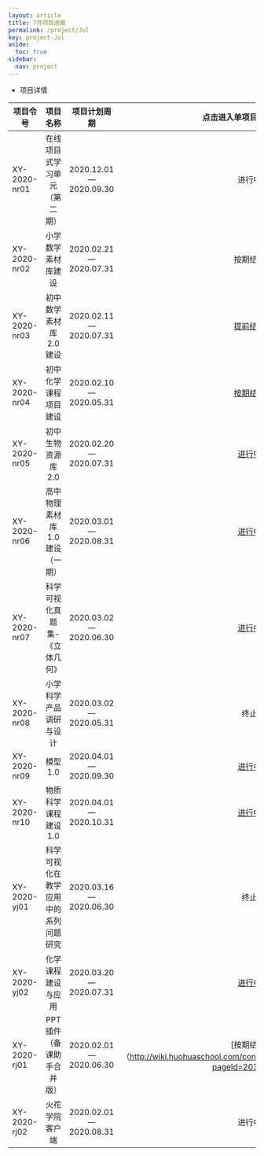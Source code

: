 ```yaml
---
layout: article
title: 7月项目进展
permalink: /project/Jul
key: project-Jul
aside:
  toc: true
sidebar:
  nav: project
---
```


<bro/><bro/>

- 项目详情

| 项目令号       |  项目名称  |项目计划周期  |   点击进入单项目进度详情页  |
|-------------  |:------:|:------:|:------:|
|XY-2020-nr01 |在线项目式学习单元（第二期）	|2020.12.01 — 2020.09.30|进行中|
|XY-2020-nr02  |小学数学素材库建设	|2020.02.21 — 2020.07.31|按期结题|
|XY-2020-nr03   |初中数学素材库2.0建设	|2020.02.11 — 2020.07.31|[提前结题](http://wiki.huohuaschool.com/confluence/pages/viewpage.action?pageId=17499572)|
|XY-2020-nr04   |初中化学课程项目建设	|2020.02.10 — 2020.05.31|[按期结题](http://wiki.huohuaschool.com/confluence/pages/viewpage.action?pageId=17499214)|
|XY-2020-nr05   |初中生物资源库2.0	|2020.02.20 — 2020.07.31|[进行中](http://wiki.huohuaschool.com/confluence/pages/viewpage.action?pageId=17499387)|
|XY-2020-nr06   |高中物理素材库1.0建设（一期）	|2020.03.01 — 2020.08.31|[进行中](http://wiki.huohuaschool.com/confluence/pages/viewpage.action?pageId=20348942)|
|XY-2020-nr07  |科学可视化真题集-《立体几何》	|2020.03.02 — 2020.06.30|[进行中](http://wiki.huohuaschool.com/confluence/pages/viewpage.action?pageId=21364803)
|XY-2020-nr08  |小学科学产品调研与设计	|2020.03.02 — 2020.05.31|终止|
|XY-2020-nr09   |模型1.0	|2020.04.01 — 2020.09.30|[进行中](http://wiki.huohuaschool.com/confluence/pages/viewpage.action?pageId=17499687)|
|XY-2020-nr10   |物质科学课程建设1.0	|2020.04.01 — 2020.10.31|[进行中](http://wiki.huohuaschool.com/confluence/pages/viewpage.action?pageId=20349079)|
|XY-2020-yj01   |科学可视化在教学应用中的系列问题研究	|2020.03.16 — 2020.06.30|终止|
|XY-2020-yj02   |化学课程建设与应用	|2020.03.20 — 2020.07.31|[进行中](http://wiki.huohuaschool.com/confluence/pages/viewpage.action?pageId=20349038)|
|XY-2020-rj01   |PPT插件（备课助手合并版）	|2020.02.01 — 2020.06.30|[按期结题]（http://wiki.huohuaschool.com/confluence/pages/viewpage.action?pageId=20349448)|
|XY-2020-rj02   |火花学院客户端	|2020.02.01 — 2020.08.31|进行中|


